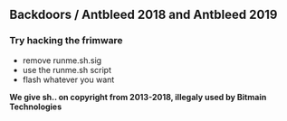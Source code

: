 ## Backdoors / Antbleed 2018 and Antbleed 2019

### Try hacking the frimware
* remove runme.sh.sig
* use the runme.sh script
* flash whatever you want


**We give sh.. on copyright from 2013-2018, illegaly used by Bitmain Technologies**
